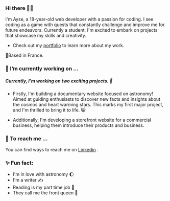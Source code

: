 ### Hi there 👋🏽

I'm Ayse, a 18-year-old web developer with a passion for coding. I see coding as a game with quests that constantly challenge and improve me for future endeavors. Currently a student, I'm excited to embark on projects that showcase my skills and creativity. 

  * Check out my [portfolio](https://ayse-portfolio.projets.garage404.com/) to learn more about my work.

📍Based in France.
### 🔭 I’m currently working on ...

##### Currently, I'm working on two exciting projects. 🌠
  * Firstly, I'm building a documentary website focused on astronomy! Aimed at guiding enthusiasts to discover new facts and insights about the cosmos and heart warming stars. This marks my first major project, and I'm thrilled to bring it to life. 😸

  * Additionally, I'm developing a storefront website for a commercial business, helping them introduce their products and business.

### 📮 To reach me ...
You can find ways to reach me on [Linkedin](https://www.linkedin.com/in/ayse-onal-7b21622aa/) .

### ✨ Fun fact: 
  * I'm in love with astronomy 🌔   
  * I'm a writer ✍️  
  * Reading is my part time job 🔖
  * They call me the front queen 👑
